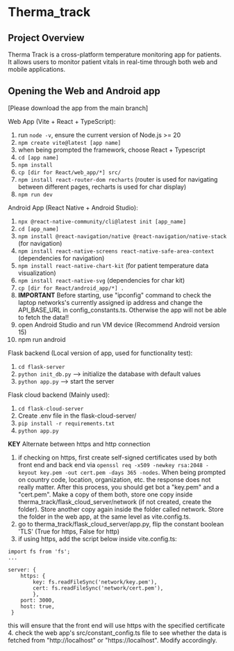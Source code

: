 # Therma_track
## Project Overview

Therma Track is a cross-platform temperature monitoring app for patients. It allows users to monitor patient vitals in real-time through both web and mobile applications.

## Opening the Web and Android app

[Please download the app from the main branch]

Web App (Vite + React + TypeScript):
1. run `node -v`, ensure the current version of Node.js >= 20
2. `npm create vite@latest [app name]`
3. when being prompted the framework, choose React + Typescript
4. `cd [app name]`
5. `npm install`
6. `cp [dir for React/web_app/*] src/`
7. `npm install react-router-dom recharts` (router is used for navigating between different pages, recharts is used for char display)
8. `npm run dev`

Android App (React Native + Android Studio):
1. `npx @react-native-community/cli@latest init [app_name]`
2. `cd [app_name]`
3. `npm install @react-navigation/native @react-navigation/native-stack` (for navigation)
4. `npm install react-native-screens react-native-safe-area-context` (dependencies for navigation)
5. `npm install react-native-chart-kit` (for patient temperature data visualization)
6. `npm install react-native-svg` (dependencies for char kit)
7. `cp [dir for React/android_app/*] .`
8. **IMPORTANT** Before starting, use "ipconfig" command to check the laptop networks's currently assigned ip address and change the API_BASE_URL in config_constants.ts. Otherwise the app will not be able to fetch the data!!
9. open Android Studio and run VM device (Recommend Android version 15)
10. npm run android

Flask backend (Local version of app, used for functionality test):
1. `cd flask-server`
2. `python init_db.py` --> initialize the database with default values
3. `python app.py` --> start the server

Flask cloud backend (Mainly used):
1. `cd flask-cloud-server`
2. Create .env file in the flask-cloud-server/
3. `pip install -r requirements.txt`
4. `python app.py`

**KEY** Alternate between https and http connection
1. if checking on https, first create self-signed certificates used by both front end and back end via `openssl req -x509 -newkey rsa:2048 -keyout key.pem -out cert.pem -days 365 -nodes`. When being prompted on country code, location, organization, etc. the response does not really matter. After this process, you should get bot a "key.pem" and a "cert.pem". Make a copy of them both, store one copy inside therma_track/flask_cloud_server/network (if not created, create the folder). Store another copy again inside the folder called network. Store the folder in the web app, at the same level as vite.config.ts.
2. go to therma_track/flask_cloud_server/app.py, flip the constant boolean 'TLS' (True for https, False for http)
3. if using https, add the script below inside vite.config.ts:
```
import fs from 'fs';
...

server: {
    https: {
        key: fs.readFileSync('network/key.pem'),
        cert: fs.readFileSync('network/cert.pem'),
        },
    port: 3000,
    host: true,
 }
```
this will ensure that the front end will use https with the specified certificate
4. check the web app's src/constant_config.ts file to see whether the data is fetched from "http://localhost" or "https://localhost". Modify accordingly.
